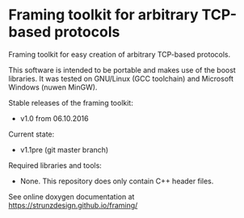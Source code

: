 # Framing toolkit for arbitrary TCP-based protocols 
Framing toolkit for easy creation of arbitrary TCP-based protocols.

This software is intended to be portable and makes use of the boost libraries. It was tested on GNU/Linux (GCC toolchain)
and Microsoft Windows (nuwen MinGW).

Stable releases of the framing toolkit:
- v1.0 from 06.10.2016

Current state:
- v1.1pre (git master branch)

Required libraries and tools:
- None. This repository does only contain C++ header files.

See online doxygen documentation at https://strunzdesign.github.io/framing/

